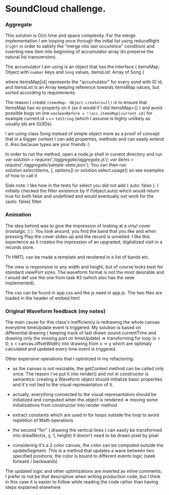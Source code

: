 # SoundCloud challenge.  



### Aggregate 

This solution is O(n) time and space complexity. For the merge implementation I am looping once through the initial list using reduceRight (`right` in order to satisfy the "merge into last occurence" condition) and inserting new item into beginning of accumulator array (to preserve the natural list transversion). 

The accumulator I am using is an object that has the interface 
{ 
	itemsMap: Object with `number` keys and `Song` values,
	itemsList: Array of Song
}

where itemsMap[id] represents the "accumulator" for every sond with ID id, and itemsList is an Array keeping reference towards itemsMap values, but sorted according to requirements.

The reason I create `itemsMap: Object.create(null)` is to ensure that itemsMap has no property on it (as it would if I did itemsMap={} ) and avoid possible bugs on line `wasSeenBefore = !!acc.itemsMap[current.id]` for example current.id === `toString` (which I assume is highly unlikely as usually ids are GUIDs).

I am using class Song instead of simple object more as a proof of concept that in a bigger context I can add properties, methods and can easily extend it. Also because types are your friends :)

In order to run the method, open a node.js shell in current directory and run
	<i>var solution = require('./aggregate/aggregate.js');</i>
	<i> var items = require('./aggregate/sample-data.json');</i>
You can then run
	<i>solution.select(items, [, options])</i>
	 or
	solution.select.usage() so see examples of how to call it



Side note: I like how in the tests for select you did not add { auto: false }. I initially checked the filter existence by if (!object.auto) which would return true for both false and undefined and would eventually not work for the {auto: false} filter


### Animation

The idea behind was to give the impression of looking at a vinyl cover (nostalgic :) ). You look around, you find the band that you like and when pressing Play the cover slides up and the record is unveiled. I like this experience as it creates the impression of an upgraded, digitalized visit in a records store. 

Th HMTL can be made a template and rendered in a list of bands etc.

The view is responsive to any width and height, but of course looks best for standard viewPort sizes. The waveform format is not the most desirable and I would def use the one from task #3 (which also has the seek implemented).

The css can be found in app.css and the js need in app.js. The two files are loaded in the header of embed.html



### Original Waveform feedback (my notes)

The main cause for this class's inefficiency is redrawing the whole canvas everytime timeUpdate event is triggered. My solution is based on differential drawing ( keeping track of last drawn sound.currentTime and drawing only the missing part on timeUpdate) => transforming for loop (x = 0; x < canvas.offsetWidth) into drawing from x -> y which are optimaly calculated and updated every time event is triggered.

Other expensive operations that I optimized in my refactoring: 

 - as the canvas is not resizable, the getContext method can be called only once. The reason i've put it into render() and not in constructor is semantics: creating a Waveform object should initialize basic properties and it's not tied to the visual represantation of it. 

 - actually, everything connected to the visual represantation should be initialized and computed when the object is rendered => moving some initializations from constructor into render method

 - extract constants which are used in for loops outside the loop to avoid repetition of Math operations

 - the second "for" ( drawing the vertical lines ) can easily be transformed into drawRect(x, y, 1, height) it doesn't need to be drawn pixel by pixel

 - considering it's a 2 color canvas, the color can be computed outside the updateSegment. This is a method that updates a wave between two specified positions; the color is bound to different events logic (seek forward / backwards)

 The updated logic and other optimizations are inserted as inline comments; I prefer to not be that descriptive when writing production code, but I think in this case it is easier to follow while reading the code rather than having steps explained elsewhere 

